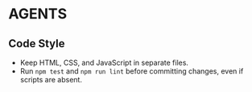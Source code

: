# AGENTS

## Code Style
- Keep HTML, CSS, and JavaScript in separate files.
- Run `npm test` and `npm run lint` before committing changes, even if scripts are absent.
